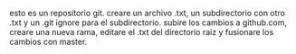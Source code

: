 esto es un repositorio git.
creare un archivo .txt, un subdirectorio con otro .txt y un .git ignore para el subdirectorio.
subire los cambios a github.com, creare una nueva rama, editare el .txt del directorio raiz y fusionare los cambios con master.
